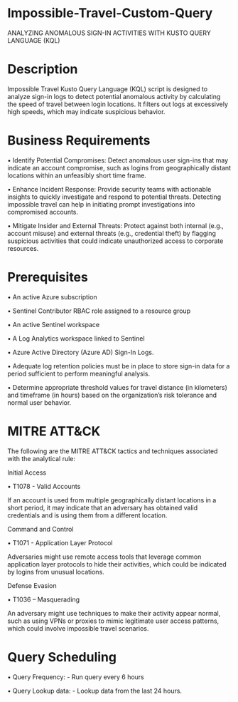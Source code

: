 # Impossible-Travel-Custom-Query
ANALYZING ANOMALOUS SIGN-IN ACTIVITIES  WITH KUSTO QUERY LANGUAGE (KQL)

# Description
Impossible Travel Kusto Query Language (KQL) script is designed to analyze sign-in logs to detect potential anomalous activity by calculating the speed of travel between login locations. It filters out logs at excessively high speeds, which may indicate suspicious behavior.

# Business Requirements
•	Identify Potential Compromises: Detect anomalous user sign-ins that may indicate an account compromise, such as logins from geographically distant locations within an unfeasibly short time frame.

•	Enhance Incident Response: Provide security teams with actionable insights to quickly investigate and respond to potential threats. Detecting impossible travel can help in initiating prompt investigations into compromised accounts.

•	Mitigate Insider and External Threats: Protect against both internal (e.g., account misuse) and external threats (e.g., credential theft) by flagging suspicious activities that could indicate unauthorized access to corporate resources.

# Prerequisites
•	An active Azure subscription

•	Sentinel Contributor RBAC role assigned to a resource group

•	An active Sentinel workspace

•	A Log Analytics workspace linked to Sentinel

•	Azure Active Directory (Azure AD) Sign-In Logs.

•	Adequate log retention policies must be in place to store sign-in data for a period sufficient to perform meaningful analysis.

•	Determine appropriate threshold values for travel distance (in kilometers) and timeframe (in hours) based on the organization’s risk tolerance and normal user behavior.

# MITRE ATT&CK

The following are the MITRE ATT&CK tactics and techniques associated with the analytical rule:

Initial Access

•	T1078 - Valid Accounts

If an account is used from multiple geographically distant locations in a short period, it may indicate that an adversary has obtained valid credentials and is using them from a different location.

Command and Control 

•	T1071 - Application Layer Protocol

Adversaries might use remote access tools that leverage common application layer protocols to hide their activities, which could be indicated by logins from unusual locations.

Defense Evasion 

•	T1036 – Masquerading

An adversary might use techniques to make their activity appear normal, such as using VPNs or proxies to mimic legitimate user access patterns, which could involve impossible travel scenarios.

# Query Scheduling
•	Query Frequency: - Run query every 6 hours 

•	Query Lookup data: - Lookup data from the last 24 hours.



